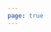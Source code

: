 ```yaml
---
page: true
---
```


<script setup>
import todo from '@theme/components/todo.vue'
const todos = [
  {
    "id": 1761226156568,
    "text": "图生视频切换内容音效问题",
    "done": false
  },
  {
    "id": 1761226108520,
    "text": "修改vip事件上报",
    "done": false
  },
  {
    "id": 1761188964219,
    "text": "周一处理下线sora活动",
    "done": false
  },
  {
    "id": 1761188954135,
    "text": "sora活动延长一天（需要发布）",
    "done": true
  },
  {
    "id": 1761052798754,
    "text": "视频全屏无效",
    "done": false
  },
  {
    "id": 1761036354072,
    "text": "landing page工作推进（三胞胎发布）",
    "done": true
  },
  {
    "id": 1760967023995,
    "text": "o小屏顶部导航栏下右侧点击无反应",
    "done": false
  },
  {
    "id": 1760946697227,
    "text": "开发放弃付费弹窗（完成一部分）",
    "done": false
  }
]
</script>

<todo :todos="todos"/>
